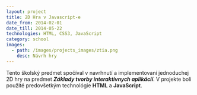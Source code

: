 ```yaml
---
layout: project
title: 2D Hra v Javascript-e
date_from: 2014-02-01
date_till: 2014-05-22
technologies: HTML, CSS3, JavaScript
category: school
images:
  - path: /images/projects_images/ztia.png
    desc: Návrh hry
---
```

Tento školský predmet spočíval v navrhnutí a implementovaní jednoduchej 2D hry na predmet **_Základy tvorby interaktívnych aplikácií_**. V projekte boli použité predovšetkým technológie **HTML** a **JavaScript**.